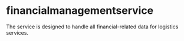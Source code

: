 # financialmanagementservice
The service is designed to handle all financial-related data for logistics services.
